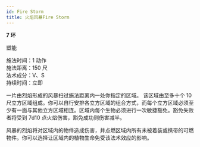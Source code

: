 ```yaml
---
id: Fire Storm
title: 火焰风暴Fire Storm
---
```


**7 环**

塑能

施法时间：1 动作  
施法距离：150 尺  
法术成分：V、S  
持续时间：立即

一片由烈焰形成的风暴扫过施法距离内一处你指定的区域。
该区域由至多十个 10 尺立方区域组成。你可以自行安排各立方区域的组合方式，而每个立方区域必须至少有一面与其他立方区域相连。区域内每个生物必须进行一次敏捷豁免。豁免失败者将受到 7d10 点火焰伤害，豁免成功则伤害减半。

风暴的烈焰将对区域内的物件造成伤害，并点燃区域内所有未被着装或携带的可燃物件。你可以选择让区域内的植物生命免受该法术效应的影响。
